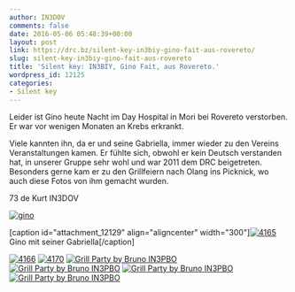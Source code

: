 ```yaml
---
author: IN3DOV
comments: false
date: 2016-05-06 05:48:39+00:00
layout: post
link: https://drc.bz/silent-key-in3biy-gino-fait-aus-rovereto/
slug: silent-key-in3biy-gino-fait-aus-rovereto
title: 'Silent key: IN3BIY, Gino Fait, aus Rovereto.'
wordpress_id: 12125
categories:
- Silent key
---
```


Leider ist Gino heute Nacht im Day Hospital in Mori bei Rovereto verstorben. Er war vor wenigen Monaten an Krebs erkrankt.




Viele kannten ihn, da er und seine Gabriella, immer wieder zu den Vereins Veranstaltungen kamen. Er fühlte sich, obwohl er kein Deutsch verstanden hat, in unserer Gruppe sehr wohl und war 2011 dem DRC beigetreten. Besonders gerne kam er zu den Grillfeiern nach Olang ins Picknick, wo auch diese Fotos von ihm gemacht wurden.




73 de Kurt IN3DOV




[![gino](https://drc.bz/wp-content/uploads/2016/05/gino-1024x576.png)](https://drc.bz/wp-content/uploads/2016/05/gino.png)




[caption id="attachment_12129" align="aligncenter" width="300"][![4165](https://drc.bz/wp-content/uploads/2016/05/4165-300x249.jpg)](https://drc.bz/wp-content/uploads/2016/05/4165.jpg) Gino mit seiner Gabriella[/caption]

[![4166](https://drc.bz/wp-content/uploads/2016/05/4166-300x225.jpg)](https://drc.bz/wp-content/uploads/2016/05/4166.jpg) [![4170](https://drc.bz/wp-content/uploads/2016/05/4170-300x246.jpg)](https://drc.bz/wp-content/uploads/2016/05/4170.jpg) [![Grill Party by Bruno IN3PBO](https://drc.bz/wp-content/uploads/2016/05/4202-300x225.jpg)](https://drc.bz/wp-content/uploads/2016/05/4202.jpg) [![Grill Party by Bruno IN3PBO](https://drc.bz/wp-content/uploads/2016/05/4203-300x225.jpg)](https://drc.bz/wp-content/uploads/2016/05/4203.jpg) [![Grill Party by Bruno IN3PBO](https://drc.bz/wp-content/uploads/2016/05/4241-300x225.jpg)](https://drc.bz/wp-content/uploads/2016/05/4241.jpg) [![Grill Party by Bruno IN3PBO](https://drc.bz/wp-content/uploads/2016/05/4257-300x225.jpg)](https://drc.bz/wp-content/uploads/2016/05/4257.jpg)


